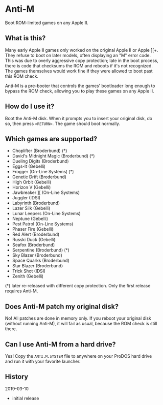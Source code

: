 # Anti-M

Boot ROM-limited games on any Apple II.

## What is this?

Many early Apple II games only worked on the original Apple II or Apple ][+.
They refuse to boot on later models, often displaying an "M" error code. This
was due to overly aggressive copy protection; late in the boot process, there is
code that checksums the ROM and reboots if it's not recognized. The games
themselves would work fine if they were allowed to boot past this ROM check.

Anti-M is a pre-booter that controls the games' bootloader long enough to bypass
the ROM check, allowing you to play these games on any Apple II.

## How do I use it?

Boot the Anti-M disk. When it prompts you to insert your original disk, do so,
then press `<RETURN>`. The game should boot normally.

## Which games are supported?

- Choplifter (Broderbund) (*)
- David's Midnight Magic (Broderbund) (*)
- Dueling Digits (Broderbund)
- Eggs-It (Gebelli)
- Frogger (On-Line Systems) (*)
- Genetic Drift (Broderbund)
- High Orbit (Gebelli)
- Horizon V (Gebelli)
- Jawbreaker ][ (On-Line Systems)
- Juggler (IDSI)
- Labyrinth (Broderbund)
- Lazer Silk (Gebelli)
- Lunar Leepers (On-Line Systems)
- Neptune (Gebelli)
- Pest Patrol (On-Line Systems)
- Phaser Fire (Gebelli)
- Red Alert (Broderbund)
- Russki Duck (Gebelli)
- Seafox (Broderbund)
- Serpentine (Broderbund) (*)
- Sky Blazer (Broderbund)
- Space Quarks (Broderbund)
- Star Blazer (Broderbund)
- Trick Shot (IDSI)
- Zenith (Gebelli)

(*) later re-released with different copy protection. Only the first release
requires Anti-M.

## Does Anti-M patch my original disk?

No! All patches are done in memory only. If you reboot your original disk
(without running Anti-M), it will fail as usual, because the ROM check is still
there.

## Can I use Anti-M from a hard drive?

Yes! Copy the `ANTI.M.SYSTEM` file to anywhere on your ProDOS hard drive and run
it with your favorite launcher.

## History

2019-03-10

- initial release
